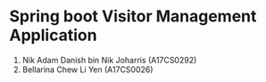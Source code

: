 # Spring boot Visitor Management Application

1. Nik Adam Danish bin Nik Joharris (A17CS0292)
2. Bellarina Chew Li Yen (A17CS0026)

